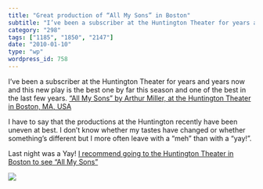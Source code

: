 ```yaml
---
title: "Great production of “All My Sons” in Boston"
subtitle: "I’ve been a subscriber at the Huntington Theater for years and years now and this new play is the be..."
category: "298"
tags: ["1185", "1850", "2147"]
date: "2010-01-10"
type: "wp"
wordpress_id: 758
---
```

I’ve been a subscriber at the Huntington Theater for years and years now and this new play is the best one by far this season and one of the best in the last few years.
[“All My Sons” by Arthur Miller, at the Huntington Theater in Boston, MA, USA](http://feeds.feedburner.com/UrbanPlanningBlog)

I have to say that the productions at the Huntington recently have been uneven at best. I don’t know whether my tastes have changed or whether something’s different but I more often leave with a “meh” than with a “yay!”.

Last night was a Yay! [I recommend going to the Huntington Theater in Boston to see “All My Sons”](http://www.huntingtontheatre.org/season/0910/sons/press.aspx)

![](https://i0.wp.com/img.zemanta.com/pixy.gif?w=584)